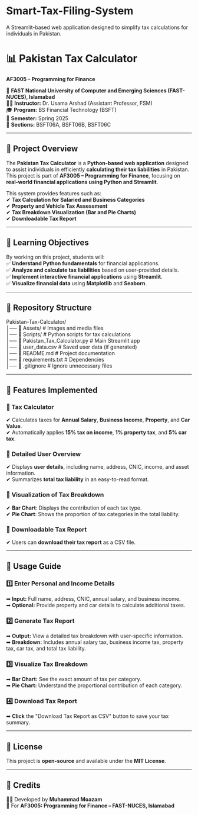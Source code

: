 # Smart-Tax-Filing-System
A Streamlit-based web application designed to simplify tax calculations for individuals in Pakistan. 
# 📊 Pakistan Tax Calculator  
**AF3005 – Programming for Finance**  

📍 **FAST National University of Computer and Emerging Sciences (FAST-NUCES), Islamabad**  
👨‍🏫 **Instructor:** Dr. Usama Arshad (Assistant Professor, FSM)  
🎓 **Program:** BS Financial Technology (BSFT)  
📅 **Semester:** Spring 2025  
📌 **Sections:** BSFT06A, BSFT06B, BSFT06C  

---

## 📌 Project Overview  
The **Pakistan Tax Calculator** is a **Python-based web application** designed to assist individuals in efficiently **calculating their tax liabilities** in Pakistan.  
This project is part of **AF3005 – Programming for Finance**, focusing on **real-world financial applications using Python and Streamlit**.  

This system provides features such as:  
✔ **Tax Calculation for Salaried and Business Categories**  
✔ **Property and Vehicle Tax Assessment**  
✔ **Tax Breakdown Visualization (Bar and Pie Charts)**  
✔ **Downloadable Tax Report**  

---

## 🎯 Learning Objectives  
By working on this project, students will:  
✅ **Understand Python fundamentals** for financial applications.  
✅ **Analyze and calculate tax liabilities** based on user-provided details.  
✅ **Implement interactive financial applications** using **Streamlit**.  
✅ **Visualize financial data** using **Matplotlib** and **Seaborn**.  

---

## 📂 Repository Structure  

Pakistan-Tax-Calculator/  
│── 📁 Assets/ # Images and media files  
│── 📁 Scripts/ # Python scripts for tax calculations  
│── 📄 Pakistan_Tax_Calculator.py # Main Streamlit app  
│── 📄 user_data.csv # Saved user data (if generated)  
│── 📄 README.md # Project documentation  
│── 📄 requirements.txt # Dependencies  
│── 📄 .gitignore # Ignore unnecessary files  

---

## 🚀 Features Implemented  

### 🔹 **Tax Calculator**  
✔ Calculates taxes for **Annual Salary**, **Business Income**, **Property**, and **Car Value**.  
✔ Automatically applies **15% tax on income**, **1% property tax**, and **5% car tax**.  

### 🔹 **Detailed User Overview**  
✔ Displays **user details**, including name, address, CNIC, income, and asset information.  
✔ Summarizes **total tax liability** in an easy-to-read format.  

### 🔹 **Visualization of Tax Breakdown**  
✔ **Bar Chart**: Displays the contribution of each tax type.  
✔ **Pie Chart**: Shows the proportion of tax categories in the total liability.  

### 🔹 **Downloadable Tax Report**  
✔ Users can **download their tax report** as a CSV file.  

---

## 📝 Usage Guide  

### 1️⃣ **Enter Personal and Income Details**  
➡ **Input:** Full name, address, CNIC, annual salary, and business income.  
➡ **Optional:** Provide property and car details to calculate additional taxes.  

### 2️⃣ **Generate Tax Report**  
➡ **Output:** View a detailed tax breakdown with user-specific information.  
➡ **Breakdown:** Includes annual salary tax, business income tax, property tax, car tax, and total tax liability.  

### 3️⃣ **Visualize Tax Breakdown**  
➡ **Bar Chart:** See the exact amount of tax per category.  
➡ **Pie Chart:** Understand the proportional contribution of each category.  

### 4️⃣ **Download Tax Report**  
➡ **Click** the "Download Tax Report as CSV" button to save your tax summary.  

---

## 📄 License  
This project is **open-source** and available under the **MIT License**.  

---

## 🙌 Credits  
👨‍💻 Developed by **Muhammad Moazam**  
📘 For **AF3005: Programming for Finance – FAST-NUCES, Islamabad**  
